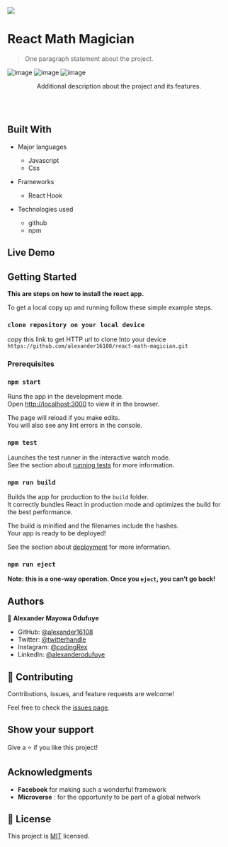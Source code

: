 ![](https://img.shields.io/badge/Microverse-blueviolet)

# React Math Magician

> One paragraph statement about the project.

![image](https://user-images.githubusercontent.com/60612329/141262881-7b525d13-62d1-4602-b195-3d7f810c2212.png)
![image](https://user-images.githubusercontent.com/60612329/141262965-119dfaea-445c-40db-9133-0b1a50932274.png)
![image](https://user-images.githubusercontent.com/60612329/141263018-dc7f79b5-58cf-4f31-95ff-3f3c2618d311.png)


<p align="center">Additional description about the project and its features.</p>

<br/>
<br/>

## Built With

- Major languages
  - Javascript
  - Css

- Frameworks
  - React Hook

- Technologies used
  - github
  - npm

## Live Demo

<!-- [Live Demo Link](https://livedemo.com) -->


## Getting Started

**This are steps on how to install the react app.**



To get a local copy up and running follow these simple example steps.

### `clone repository on your local device`

copy this link to get HTTP url to clone Into your device `https://github.com/alexander16108/react-math-magician.git`


### Prerequisites

### `npm start`

Runs the app in the development mode.\
Open [http://localhost:3000](http://localhost:3000) to view it in the browser.

The page will reload if you make edits.\
You will also see any lint errors in the console.

### `npm test`

Launches the test runner in the interactive watch mode.\
See the section about [running tests](https://facebook.github.io/create-react-app/docs/running-tests) for more information.

### `npm run build`

Builds the app for production to the `build` folder.\
It correctly bundles React in production mode and optimizes the build for the best performance.

The build is minified and the filenames include the hashes.\
Your app is ready to be deployed!

See the section about [deployment](https://facebook.github.io/create-react-app/docs/deployment) for more information.

### `npm run eject`

**Note: this is a one-way operation. Once you `eject`, you can’t go back!**



## Authors

👤 **Alexander Mayowa Odufuye**

- GitHub: [@alexander16108](https://github.com/alexander16108)
- Twitter: [@twitterhandle](https://twitter.com/twitterhandle)
- Instagram: [@codingRex](https://www.instagram.com/codingrex)
- LinkedIn: [@alexanderodufuye](https://linkedin.com/in/linkedinhandle)


## 🤝 Contributing

Contributions, issues, and feature requests are welcome!

Feel free to check the [issues page](https://github.com/alexander16108/react-math-magician/issues/new).

## Show your support

Give a ⭐️ if you like this project!

## Acknowledgments

- **Facebook** for making such a wonderful framework
- **Microverse** : for the opportunity to be part of a global network


## 📝 License

This project is [MIT](https://github.com/alexander16108/react-math-magician/blob/component/LICENSE) licensed.

